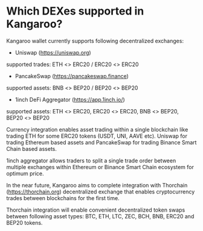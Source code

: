 # Which DEXes supported in Kangaroo?

Kangaroo wallet currently supports following decentralized exchanges:

- Uniswap (https://uniswap.org)

 supported trades: ETH <> ERC20 / ERC20 <> ERC20


- PancakeSwap (https://pancakeswap.finance)

 supported assets: BNB <> BEP20 / BEP20 <> BEP20


- 1inch DeFi Aggregator (https://app.1inch.io/)

 supported assets: ETH <> ERC20, ERC20 <> ERC20, BNB <> BEP20, BEP20 <> BEP20


Currency integration enables asset trading within a single blockchain like trading ETH for some ERC20 tokens (USDT, UNI, AAVE etc). Uniswap for trading Ethereum based assets and PancakeSwap for trading Binance Smart Chain based assets.

1inch aggregator allows traders to split a single trade order between multiple exchanges within Ethereum or Binance Smart Chain ecosystem for optimum price.

In the near future, Kangaroo aims to complete integration with Thorchain (https://thorchain.org) decentralized exchange that enables cryptocurrency trades between blockchains for the first time.

Thorchain integration will enable convenient decentralized token swaps between following asset types: BTC, ETH, LTC, ZEC, BCH, BNB, ERC20 and BEP20 tokens.

